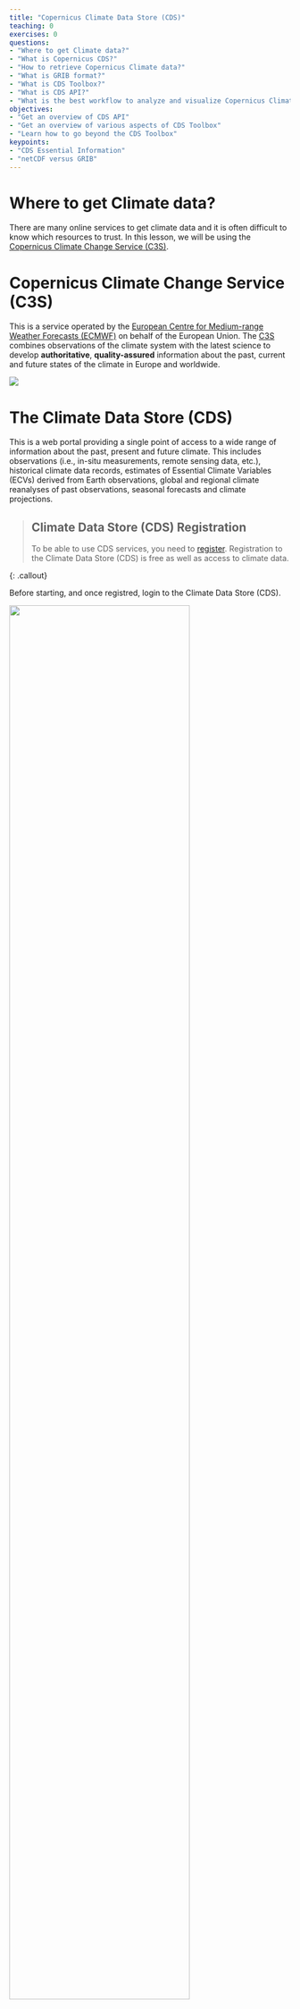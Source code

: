 ```yaml
---
title: "Copernicus Climate Data Store (CDS)"
teaching: 0
exercises: 0
questions:
- "Where to get Climate data?"
- "What is Copernicus CDS?"
- "How to retrieve Copernicus Climate data?"
- "What is GRIB format?"
- "What is CDS Toolbox?"
- "What is CDS API?"
- "What is the best workflow to analyze and visualize Copernicus Climate Data?"
objectives:
- "Get an overview of CDS API"
- "Get an overview of various aspects of CDS Toolbox"
- "Learn how to go beyond the CDS Toolbox"
keypoints:
- "CDS Essential Information"
- "netCDF versus GRIB"
---
```


# Where to get Climate data?

There are many online services to get climate data and it is often difficult to know which resources to trust. In this lesson, we will be using the [Copernicus Climate Change Service (C3S)](https://climate.copernicus.eu/).


# Copernicus Climate Change Service (C3S)

This is a service operated by the [European Centre for Medium-range Weather Forecasts (ECMWF)](https://www.ecmwf.int/) on behalf of the European Union. The [C3S](https://climate.copernicus.eu/) combines observations of the climate system with the latest science to develop **authoritative**, **quality-assured** information about the past, current and future states of the climate in Europe and worldwide.

<img src="../fig/C3S_frontpage.png" />

# The Climate Data Store (CDS)

This is a web portal providing a single point of access to a wide range of information about the past, present and future climate. This includes observations (i.e., in-situ measurements, remote sensing data, etc.), historical climate data records, estimates of Essential Climate Variables (ECVs) derived from Earth observations, global and regional climate reanalyses of past observations, seasonal forecasts and climate projections.

> ## Climate Data Store (CDS) Registration
> To be able to use CDS services, you need to [register](https://cds.climate.copernicus.eu/user/login?destination=%2F%23!%2Fhome).
> Registration to the Climate Data Store (CDS) is free as well as access to
> climate data.
>
{: .callout}

Before starting, and once registred, login to the Climate Data Store (CDS).

<img src="../fig/CDS_login.png" width="80%"/>


## Search data in the Climate Data Store

Once login, click on the [Search](https://cds.climate.copernicus.eu/cdsapp#!/search) button:

<img src="../fig/CDS_search.png" width="80%"/>

If you click on "Product Type", you will get the list of available climate data types:

- Climate projections
- Reanalysis
- Satellite observations
- Seasonal forecasts
- Sectorial climate indices

> ## Which product type should I choose?
> You probably recognize the first 3 product types from the previous
> lesson.
> Alice is a Master's student and need climate data for the period 1998-2003.
> Which product types can she use?
> What criteria could she use to make her final choice?
> > ## Solution
> > Alice could use:
> > - Climate projections
> > - Reanalysis
> > - Satellite observations
> and her final choice depends on the variable, the spatial and temporal resolution.
> {: .solution}
>
{: .challenge}

You can also search by entering a key word:
- reanalysis
- cmip
- temperature
- precipitation, etc.

When you search, you can make sure you only get datasets (and not documentation, etc.) by selecting the tab "Datasets"

<img src="../fig/CDS_tab_datasets.png" width="80%"/>

As you can see, it is important to know what you are looking for before starting to download datasets. We will see in the next section that the size of the datasets can also be an important criteria to take into account before starting downloading Climate data.

## Downloads data from the Climate Data Store

We are nearly there! And the best is to try it out.

Let's search for the last available re-analysis. We can search for "ERA5" and it will return the list of available datasets:

<img src="../fig/CDS_ERA5_search.png" width="80%"/>

> ## Single level versus pressure levels
>
> Let's stop here and discuss the results of our search:
> - single levels are usually for variables available at (or close) to the surface.
> - data on pressure levels give information on the vertical structure of the atmosphere.
>
> For many practical applications, using single level (surface) data is sufficient.
{: .callout}

We will select [ERA5 monthly averaged data on single levels from 1979 to present](https://cds.climate.copernicus.eu/cdsapp#!/dataset/reanalysis-era5-single-levels-monthly-means?tab=overview).

<img src="../fig/CDS_ERA5_download.png" width="80%"/>

> ## License
> To be able to download datasets from the Climate Data Store, you need to
> agree with the corresponding data license. This agreement can only be done online.
{: .callout}

Let's look at the default selected boxes:
- **Product type**: Monthly averaged ensemble members
- **Variable**: 2m temperature
- **Year**: 2019
- **Month**: June
- **Time**: 00:00
- **Format**: NetCDF 

Please note that the year, month and time may be different (depends on the current date when the request is done!).

And apart from the date, all the other default values introduce notions we do not understand yet!

### What is an ensemble?

Ensemble modelling is a method used to give an indication of the range of possible future states of the Earth (here the atmosphere). 
Instead of making one single simulation, a set (or ensemble) of simulation is produced. 

Multiple simulations are run, each with a slight variation of its initial conditions and with slightly perturbed models. These variations represent the inevitable uncertainty in the initial conditions and approximations in the models. They produce a range of possible values.

### What is a member?

A member from an ensemble simulation is one single simulation among the set of perturbed runs. To ease identification, we give a number to each of the perturbed runs.

So for instance the member 0 is usually associated to what we call the control run e.g. the simulation has not been perturbed.


When selecting "Monthly averaged ensemble members" of ERA 5 data as *Product type* and one variable and date only, you will get 10 different fields covering the entire globe. 

ERA5 provides an estimate of uncertainty through the use
of a 10-member ensemble of data assimilations (EDA) at a
coarser resolution (63 km horizontal resolution) and 3-hourly
frequency.


### How to use ensemble simulations?

Downloading ensemble simulations is useful to get an indication of the variability of a particular parameter and for statistical analysis.

## Data format: GRIB versus NetCDF

### GRIB

[GRIB](https://en.wikipedia.org/wiki/GRIB) (GRIdded Binary or General Regularly-distributed Information in Binary form)

### NetCDF

[NetCDF](https://en.wikipedia.org/wiki/NetCDF)

## Manage data requests in the Climate Data Store

<img src="../fig/CDS_submit.png" />

When clicking on "Submit Form", your data request is "posted" and you can then download your data once your request is done.

<img src="../fig/ERA5_download.png" />

All your recent requests will be available and you can then download data locally on your laptop.
However, as we have discussed briefly in the previous section, the data format prevents us to easily analyze and visualize the downloaded data. We will need tools that understand netCDF or GRIB. This is what we will discuss in the next lessons.

> ## Note
> We will not explain the meaning of the "Show API request" button yet. 
> We will come back to it in the next lessons.
{: .callout}

## The Climate Data Store toolbox

In this section, we will briefly introduce the Climate Data Store toolbox.

### "Show Toolbox request" 

{% include links.md %}

